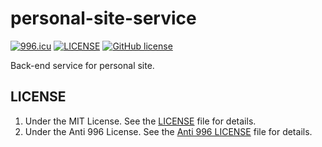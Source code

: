 # personal-site-service

[![996.icu](https://img.shields.io/badge/link-996.icu-red.svg)](https://996.icu)
[![LICENSE](https://img.shields.io/badge/license-Anti%20996-blue.svg)](https://github.com/996icu/996.ICU/blob/master/LICENSE)
[![GitHub license](https://img.shields.io/badge/license-MIT-blue.svg)](https://github.com/luhaopeng/personal-site-service/blob/master/LICENSE)

Back-end service for personal site.

## LICENSE

1. Under the MIT License. See the [LICENSE](https://github.com/luhaopeng/personal-site-service/blob/master/LICENSE) file for details.
2. Under the Anti 996 License. See the [Anti 996 LICENSE](https://github.com/luhaopeng/personal-site-service/blob/master/LICENSE.NPL) file for details.